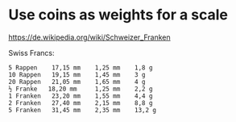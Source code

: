 # Use coins as weights for a scale

https://de.wikipedia.org/wiki/Schweizer_Franken

Swiss Francs:

```
5 Rappen 	17,15 mm 	1,25 mm    1,8 g
10 Rappen   19,15 mm 	1,45 mm    3 g
20 Rappen   21,05 mm 	1,65 mm    4 g
½ Franke   18,20 mm 	1,25 mm    2,2 g
1 Franken   23,20 mm 	1,55 mm    4,4 g
2 Franken   27,40 mm 	2,15 mm    8,8 g
5 Franken   31,45 mm 	2,35 mm    13,2 g  
```
